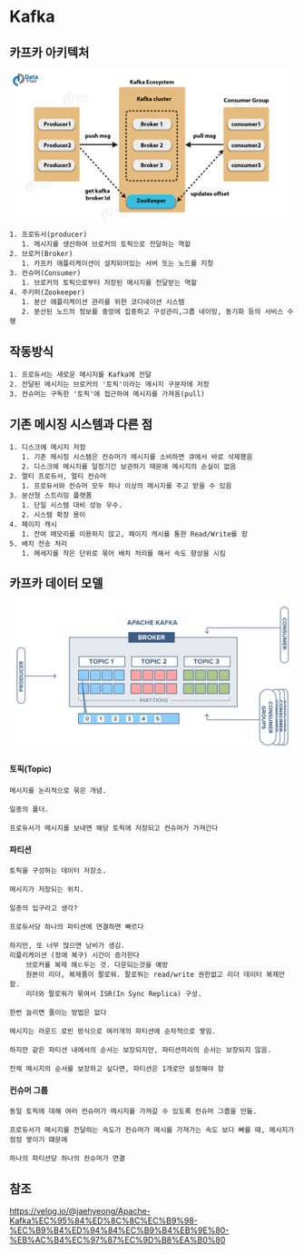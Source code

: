 # Kafka

## 카프카 아키텍처

![kafka](../images/kafka.png)

    1. 프로듀서(producer) 
       1. 메시지를 생산하여 브로커의 토픽으로 전달하는 역할
    2. 브로커(Broker)
       1. 카프카 애플리케이션이 설치되어있는 서버 또는 노드를 지칭
    3. 컨슈머(Consumer)
       1. 브로커의 토픽으로부터 저장된 메시지를 전달받는 역할
    4. 주키퍼(Zookeeper)
       1. 분산 애플리케이션 관리를 위한 코디네이션 시스템
       2. 분산된 노드의 정보를 중앙에 집중하고 구성관리,그룹 네이밍, 동기화 등의 서비스 수행

## 작동방식

    1. 프로듀서는 새로운 메시지를 Kafka에 전달
    2. 전달된 메시지는 브로커의 '토픽'이라는 메시지 구분자에 저장
    3. 컨슈머는 구독한 '토픽'에 접근하여 메시지를 가져옴(pull)

## 기존 메시징 시스템과 다른 점

    1. 디스크에 메시지 저장
       1. 기존 메시징 시스템은 컨슈머가 메시지를 소비하면 큐에서 바로 삭제했음
       2. 디스크에 메시지를 일정기간 보관하기 때문에 메시지의 손실이 없음
    2. 멀티 프로듀서, 멀티 컨슈머
       1. 프로듀서와 컨슈머 모두 하나 이상의 메시지를 주고 받을 수 있음
    3. 분산형 스트리밍 플랫폼
       1. 단일 시스템 대비 성능 우수.
       2. 시스템 확장 용이
    4. 페이지 캐시
       1. 잔여 메모리를 이용하지 않고, 페이지 캐시를 통한 Read/Write를 함
    5. 배치 전송 처리
       1. 메세지를 작은 단위로 묶어 배치 처리를 해서 속도 향상을 시킴

## 카프카 데이터 모델

![kafkadata](../images/kafkadata.png)

#### 토픽(Topic)

    메시지를 논리적으로 묶은 개념.

    일종의 폴더.

    프로듀서가 메시지를 보내면 해당 토픽에 저장되고 컨슈머가 가져간다

#### 파티션

    토픽을 구성하는 데이터 저장소.

    메시지가 저장되는 위치.

    일종의 입구라고 생각? 

    프로듀서당 하나의 파티션에 연결하면 빠르다 

    하지만, 또 너무 많으면 낭비가 생김. 
    리플리케이션 (장애 복구) 시간이 증가한다
        브로커를 복제 해ㄷ두는 것. 다운되는것을 예방
        원본이 리더, 복제품이 팔로워. 팔로워는 read/write 권한없고 리더 데이터 복제만 함.
        리더와 팔로워가 묶여서 ISR(In Sync Replica) 구성. 

    한번 늘리면 줄이는 방법은 없다

    메시지는 라운드 로빈 방식으로 여러개의 파티션에 순차적으로 쌓임.

    하지만 같은 파티션 내에서의 순서는 보장되지만, 파티션끼리의 순서는 보장되지 않음.

    전체 메시지의 순서를 보장하고 싶다면, 파티션은 1개로만 설정해야 함

#### 컨슈머 그룹

    동일 토픽에 대해 여러 컨슈머가 메시지를 가져갈 수 있도록 컨슈머 그룹을 만듦.

    프로듀서가 메시지를 전달하는 속도가 컨슈머가 메시를 가져가는 속도 보다 빠를 때, 메시지가 점점 쌓이기 떄문에 

    하나의 파티션당 하나의 컨슈머가 연결

## 참조

https://velog.io/@jaehyeong/Apache-Kafka%EC%95%84%ED%8C%8C%EC%B9%98-%EC%B9%B4%ED%94%84%EC%B9%B4%EB%9E%80-%EB%AC%B4%EC%97%87%EC%9D%B8%EA%B0%80
